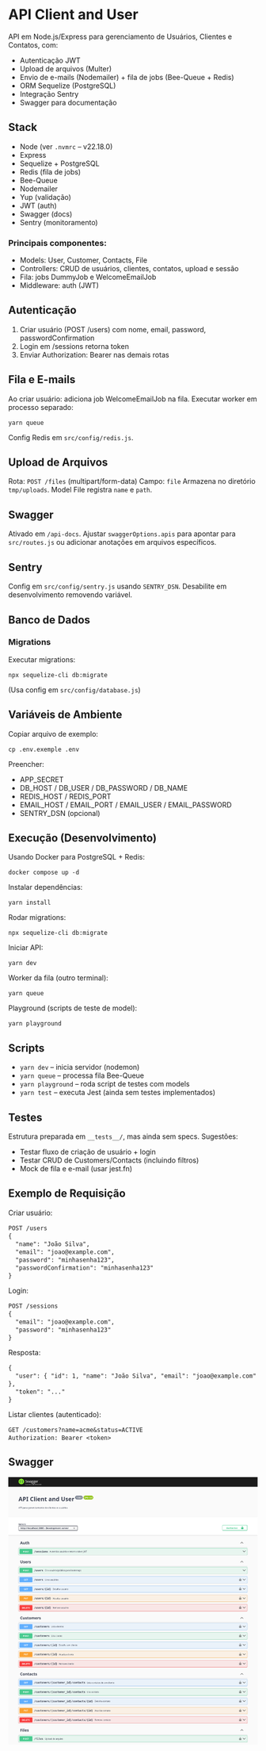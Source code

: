 # API Client and User

API em Node.js/Express para gerenciamento de Usuários, Clientes e Contatos, com:
- Autenticação JWT
- Upload de arquivos (Multer)
- Envio de e-mails (Nodemailer) + fila de jobs (Bee-Queue + Redis)
- ORM Sequelize (PostgreSQL)
- Integração Sentry
- Swagger para documentação

## Stack

- Node (ver `.nvmrc` – v22.18.0)
- Express
- Sequelize + PostgreSQL
- Redis (fila de jobs)
- Bee-Queue
- Nodemailer
- Yup (validação)
- JWT (auth)
- Swagger (docs)
- Sentry (monitoramento)


### Principais componentes:
- Models: User, Customer, Contacts, File
- Controllers: CRUD de usuários, clientes, contatos, upload e sessão
- Fila: jobs DummyJob e WelcomeEmailJob
- Middleware: auth (JWT)

## Autenticação

1. Criar usuário (POST /users) com nome, email, password, passwordConfirmation
2. Login em /sessions retorna token
3. Enviar Authorization: Bearer <token> nas demais rotas

## Fila e E-mails

Ao criar usuário: adiciona job WelcomeEmailJob na fila.
Executar worker em processo separado:
```
yarn queue
```

Config Redis em `src/config/redis.js`.

## Upload de Arquivos

Rota: `POST /files` (multipart/form-data)
Campo: `file`
Armazena no diretório `tmp/uploads`.
Model File registra `name` e `path`.

## Swagger

Ativado em `/api-docs`.
Ajustar `swaggerOptions.apis` para apontar para `src/routes.js` ou adicionar anotações em arquivos específicos.

## Sentry

Config em `src/config/sentry.js` usando `SENTRY_DSN`.
Desabilite em desenvolvimento removendo variável.

## Banco de Dados

### Migrations

Executar migrations:
```
npx sequelize-cli db:migrate
```

(Usa config em `src/config/database.js`)

## Variáveis de Ambiente

Copiar arquivo de exemplo:
```
cp .env.exemple .env
```

Preencher:
- APP_SECRET
- DB_HOST / DB_USER / DB_PASSWORD / DB_NAME
- REDIS_HOST / REDIS_PORT
- EMAIL_HOST / EMAIL_PORT / EMAIL_USER / EMAIL_PASSWORD
- SENTRY_DSN (opcional)

## Execução (Desenvolvimento)

Usando Docker para PostgreSQL + Redis:
```
docker compose up -d
```

Instalar dependências:
```
yarn install
```

Rodar migrations:
```
npx sequelize-cli db:migrate
```

Iniciar API:
```
yarn dev
```

Worker da fila (outro terminal):
```
yarn queue
```

Playground (scripts de teste de model):
```
yarn playground
```

## Scripts

- `yarn dev` – inicia servidor (nodemon)
- `yarn queue` – processa fila Bee-Queue
- `yarn playground` – roda script de testes com models
- `yarn test` – executa Jest (ainda sem testes implementados)

## Testes

Estrutura preparada em `__tests__/`, mas ainda sem specs. Sugestões:
- Testar fluxo de criação de usuário + login
- Testar CRUD de Customers/Contacts (incluindo filtros)
- Mock de fila e e-mail (usar jest.fn)

## Exemplo de Requisição

Criar usuário:
```
POST /users
{
  "name": "João Silva",
  "email": "joao@example.com",
  "password": "minhasenha123",
  "passwordConfirmation": "minhasenha123"
}
```

Login:
```
POST /sessions
{
  "email": "joao@example.com",
  "password": "minhasenha123"
}
```

Resposta:
```
{
  "user": { "id": 1, "name": "João Silva", "email": "joao@example.com" },
  "token": "..."
}
```

Listar clientes (autenticado):
```
GET /customers?name=acme&status=ACTIVE
Authorization: Bearer <token>
```

## Swagger

![swagger](./public/images/swagger.png)